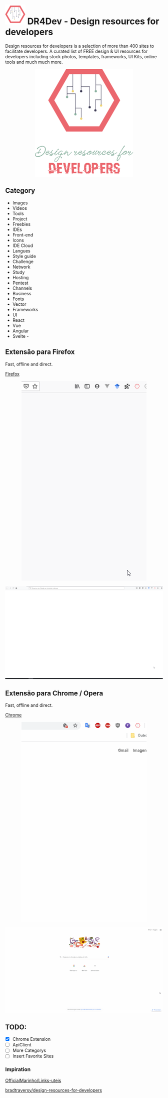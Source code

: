 # ![DRDev](./docs/imgs/Icon-64.png) DR4Dev - Design resources for developers

Design resources for developers is a selection of more than 400 sites to facilitate developers.
A curated list of FREE design & UI resources for developers including stock photos, templates, frameworks, UI Kits, online tools and much much more.

<p align="center">
  <img width="314" height="343" src="./docs/imgs/en-us.png">
</p>

## Category

- Images
- Videos
- Tools
- Project
- Freebies
- IDEs
- Front-end
- Icons
- IDE Cloud
- Langues
- Style guide
- Challenge
- Network
- Study
- Hosting
- Pentest
- Channels
- Business
- Fonts
- Vector
- Frameworks
- UI
- React
- Vue
- Angular
- Svelte -

## Extensão para Firefox

Fast, offline and direct.

[Firefox](https://github.com/ddauriol/DR4Dev/tree/master/dist)

<p align="center">
  <img src="./docs/imgs/DR4Dev_firefox.gif">
</p>
<p align="center">
  <img src="./docs/imgs/DR4Dev_main.gif">
</p>
  
## Extensão para Chrome / Opera

Fast, offline and direct.

[Chrome](https://github.com/ddauriol/DR4Dev/tree/master/dist)

<p align="center">
  <img src="./docs/imgs/DR4Dev_chrome.gif">
</p>
<p align="center">
  <img src="./docs/imgs/DR4Dev_chrome_main.gif">
</p>

## TODO:

- [x] Chrome Extension
- [ ] ApiClient
- [ ] More Categorys
- [ ] Insert Favorite Sites

### Impiration

[OfficialMarinho/Links-uteis](https://github.com/OfficialMarinho/Links-uteis)

[bradtraversy/design-resources-for-developers](https://github.com/bradtraversy/design-resources-for-developers)
